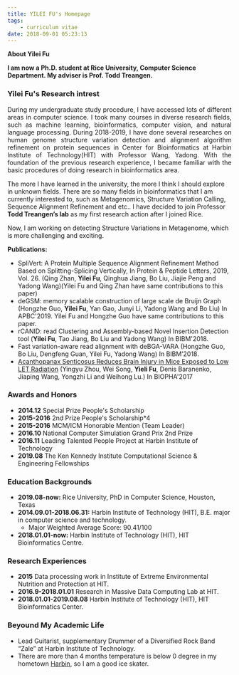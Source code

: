 ```yaml
---
title: YILEI FU's Homepage
tags: 
    - curriculum vitae
date: 2018-09-01 05:23:13
---
```


**About Yilei Fu**

**I am now a Ph.D. student at Rice University, Computer Science Department. My adviser is Prof. Todd Treangen.**

### Yilei Fu's Research intrest 
<p align="justify">
During my undergraduate study procedure, I have accessed lots of different areas in computer science. I took many courses in diverse research fields, such as machine learning, bioinformatics, computer vision, and natural language processing. During 2018-2019, I have done several researches on human genome structure variation detection and alignment algorithm refinement on protein sequences in Center for Bioinformatics at Harbin Institute of Technology(HIT) with Professor Wang, Yadong. With the foundation of the previous research experience, I became familiar with the basic procedures of doing research in bioinformatics area.

The more I have learned in the university, the more I think I should explore in unknown fields. There are so many fields in bioinformatics that I am currently interested to, such as Metagenomics, Structure Variation Calling, Sequence Alignment Refinement and etc.. I have decided to join Professor <strong>Todd Treangen’s lab</strong> as my first research action after I joined Rice.

Now, I am working on detecting Structure Variations in Metagenome, which is more challenging and exciting.
</p>

<strong>Publications:</strong>
+ SpliVert: A Protein Multiple Sequence Alignment Refinement Method Based on Splitting-Splicing Vertically, In Protein & Peptide Letters, 2019, Vol. 26. (Qing Zhan, <strong>Yilei Fu</strong>, Qinghua Jiang, Bo Liu, Jiajie Peng and Yadong Wang)(Yilei Fu and Qing Zhan have same contributions to this paper)
+ deGSM: memory scalable construction of large scale de Bruijn Graph (Hongzhe Guo, <strong>Yilei Fu</strong>, Yan Gao, Junyi Li, Yadong Wang and Bo Liu) In APBC'2019. Yilei Fu and Hongzhe Guo have same contributions to this paper.
+ rCANID: read Clustering and Assembly-based Novel Insertion Detection tool (<strong>Yilei Fu</strong>, Tao Jiang, Bo Liu and Yadong Wang) In BIBM'2018.
+ Fast variation-aware read alignment with deBGA-VARA (Hongzhe Guo, Bo Liu, Dengfeng Guan, Yilei Fu, Yadong Wang) In BIBM’2018.
+ <a href="https://www.sciencedirect.com/science/article/pii/S0753332217334807#!">Acanthopanax Senticosus Reduces Brain Injury in Mice Exposed to Low LET Radiation</a> (Yingyu Zhou, Wei Song, <strong>Yieli Fu</strong>, Denis Baranenko, Jiaping Wang, Yongzhi Li and Weihong Lu.) In BIOPHA'2017

  
### Awards and Honors
+ <strong>2014.12</strong> Special Prize People's Scholarship
+ <strong>2015-2016</strong> 2nd Prize People's Scholarship*4
+ <strong>2015-2016</strong> MCM/ICM Honorable Mention (Team Leader)
+ <strong>2016.10</strong> National Computer Simulation Grand Prix 2nd Prize
+ <strong>2016.11</strong> Leading Talented People Project at Harbin Institute of Technology
+ <strong>2019.08</strong> The Ken Kennedy Institute Computational Science & Engineering Fellowships

### Education Backgrounds
+ <strong>2019.08-now:</strong>
Rice University, PhD in Computer Science, Houston, Texas   
+ <strong>2014.09.01-2018.06.31:</strong>
 Harbin Institute of Technology (HIT), B.E. major in computer science and technology.
     - Major Weighted Average Score: 90.41/100
+ <strong>2018.01.01-now:</strong>
 Harbin Institute of Technology (HIT), HIT Bioinformatics Centre. </li>
  
### Research Experiences
+ <strong>2015</strong> Data processing work in Institute of Extreme Environmental Nutrition and Protection at HIT.
+ <strong>2016.9-2018.01.01</strong> Research in Massive Data Computing Lab at HIT.
+ <strong>2018.01.01-2019.08.08</strong> Harbin Institute of Technology (HIT), HIT Bioinformatics Center. 

### Beyound My Academic Life
+ Lead Guitarist, supplementary Drummer of a Diversified Rock Band “Zale” at Harbin Institute of Technology.
+ There are more than 4 months temperature is below 0 degree in my hometown <a href="https://en.wikipedia.org/wiki/Harbin">Harbin</a>, so I am a good ice skater.
